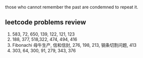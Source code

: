 those who cannot remember the past are condemned to repeat it.
## leetcode problems review
1. 583, 72, 650, 139, 122, 121, 123
2. 188, 377, 518,322, 474, 494, 416
3. Fibonachi 母牛生产, 信和信封, 276, 198, 213, 钢条切割问题, 413 
4. 303, 64, 300, 91, 279, 343, 376
